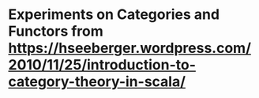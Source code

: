   # Experiments on Categories and Functors from https://hseeberger.wordpress.com/2010/11/25/introduction-to-category-theory-in-scala/